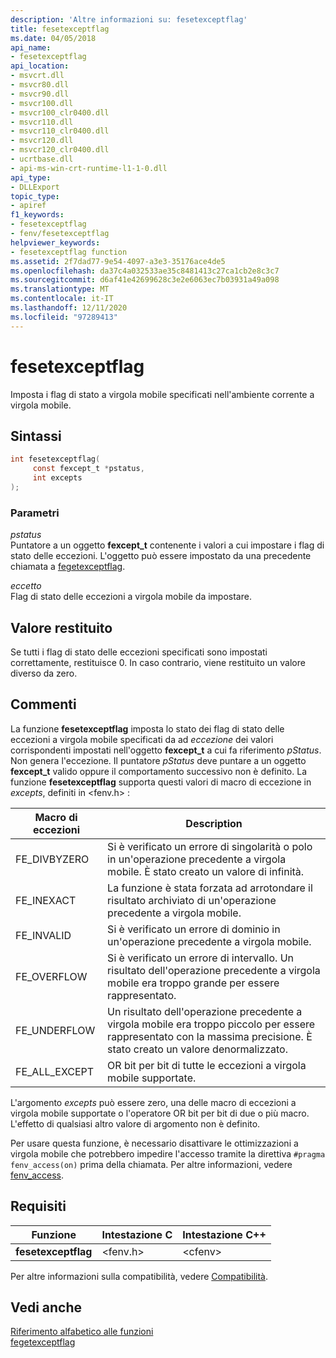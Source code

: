 ```yaml
---
description: 'Altre informazioni su: fesetexceptflag'
title: fesetexceptflag
ms.date: 04/05/2018
api_name:
- fesetexceptflag
api_location:
- msvcrt.dll
- msvcr80.dll
- msvcr90.dll
- msvcr100.dll
- msvcr100_clr0400.dll
- msvcr110.dll
- msvcr110_clr0400.dll
- msvcr120.dll
- msvcr120_clr0400.dll
- ucrtbase.dll
- api-ms-win-crt-runtime-l1-1-0.dll
api_type:
- DLLExport
topic_type:
- apiref
f1_keywords:
- fesetexceptflag
- fenv/fesetexceptflag
helpviewer_keywords:
- fesetexceptflag function
ms.assetid: 2f7dad77-9e54-4097-a3e3-35176ace4de5
ms.openlocfilehash: da37c4a032533ae35c8481413c27ca1cb2e8c3c7
ms.sourcegitcommit: d6af41e42699628c3e2e6063ec7b03931a49a098
ms.translationtype: MT
ms.contentlocale: it-IT
ms.lasthandoff: 12/11/2020
ms.locfileid: "97289413"
---
```

# <a name="fesetexceptflag"></a>fesetexceptflag

Imposta i flag di stato a virgola mobile specificati nell'ambiente corrente a virgola mobile.

## <a name="syntax"></a>Sintassi

```C
int fesetexceptflag(
     const fexcept_t *pstatus,
     int excepts
);
```

### <a name="parameters"></a>Parametri

*pstatus*<br/>
Puntatore a un oggetto **fexcept_t** contenente i valori a cui impostare i flag di stato delle eccezioni. L'oggetto può essere impostato da una precedente chiamata a [fegetexceptflag](fegetexceptflag2.md).

*eccetto*<br/>
Flag di stato delle eccezioni a virgola mobile da impostare.

## <a name="return-value"></a>Valore restituito

Se tutti i flag di stato delle eccezioni specificati sono impostati correttamente, restituisce 0. In caso contrario, viene restituito un valore diverso da zero.

## <a name="remarks"></a>Commenti

La funzione **fesetexceptflag** imposta lo stato dei flag di stato delle eccezioni a virgola mobile specificati da ad *eccezione* dei valori corrispondenti impostati nell'oggetto **fexcept_t** a cui fa riferimento *pStatus*.  Non genera l'eccezione. Il puntatore *pStatus* deve puntare a un oggetto **fexcept_t** valido oppure il comportamento successivo non è definito. La funzione **fesetexceptflag** supporta questi valori di macro di eccezione in *excepts*, definiti in \<fenv.h> :

|Macro di eccezioni|Description|
|---------------------|-----------------|
|FE_DIVBYZERO|Si è verificato un errore di singolarità o polo in un'operazione precedente a virgola mobile. È stato creato un valore di infinità.|
|FE_INEXACT|La funzione è stata forzata ad arrotondare il risultato archiviato di un'operazione precedente a virgola mobile.|
|FE_INVALID|Si è verificato un errore di dominio in un'operazione precedente a virgola mobile.|
|FE_OVERFLOW|Si è verificato un errore di intervallo. Un risultato dell'operazione precedente a virgola mobile era troppo grande per essere rappresentato.|
|FE_UNDERFLOW|Un risultato dell'operazione precedente a virgola mobile era troppo piccolo per essere rappresentato con la massima precisione. È stato creato un valore denormalizzato.|
|FE_ALL_EXCEPT|OR bit per bit di tutte le eccezioni a virgola mobile supportate.|

L'argomento *excepts* può essere zero, una delle macro di eccezioni a virgola mobile supportate o l'operatore OR bit per bit di due o più macro. L'effetto di qualsiasi altro valore di argomento non è definito.

Per usare questa funzione, è necessario disattivare le ottimizzazioni a virgola mobile che potrebbero impedire l'accesso tramite la direttiva `#pragma fenv_access(on)` prima della chiamata. Per altre informazioni, vedere [fenv_access](../../preprocessor/fenv-access.md).

## <a name="requirements"></a>Requisiti

|Funzione|Intestazione C|Intestazione C++|
|--------------|--------------|------------------|
|**fesetexceptflag**|\<fenv.h>|\<cfenv>|

Per altre informazioni sulla compatibilità, vedere [Compatibilità](../../c-runtime-library/compatibility.md).

## <a name="see-also"></a>Vedi anche

[Riferimento alfabetico alle funzioni](crt-alphabetical-function-reference.md)<br/>
[fegetexceptflag](fegetexceptflag2.md)<br/>
